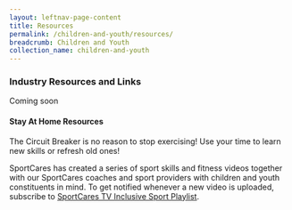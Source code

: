 ```yaml
---
layout: leftnav-page-content
title: Resources
permalink: /children-and-youth/resources/
breadcrumb: Children and Youth
collection_name: children-and-youth
---
```


### Industry Resources and Links

Coming soon

#### Stay At Home Resources

The Circuit Breaker is no reason to stop exercising! Use your time to learn new skills or refresh old ones! 

SportCares has created a series of sport skills and fitness videos together with our SportCares coaches and sport providers with children and youth constituents in mind. To get notified whenever a new video is uploaded, subscribe to [SportCares TV Inclusive Sport Playlist](https://www.youtube.com/playlist?list=PLcB7q5Kh1WQqOysgj66n-76HgNqt_8sKi).
